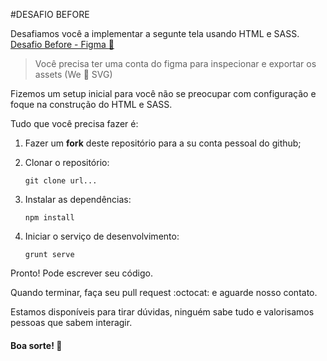 #DESAFIO BEFORE

Desafiamos você a implementar a segunte tela usando HTML e SASS.
[Desafio Before - Figma :art:](https://www.figma.com/file/YmxTthj1kDiJIXerYaSp6zkX/Desafio_Before)
> Você precisa ter uma conta do figma para inspecionar e exportar os assets (We :sparkling_heart: SVG)

Fizemos um setup inicial para você não se preocupar com configuração e foque na construção do HTML e SASS.

Tudo que você precisa fazer é:

1. Fazer um **fork** deste repositório para a su conta pessoal do github;

2. Clonar o repositório:

    ``git clone url...``
    
3. Instalar as dependências:
    
    ``npm install``
    
4. Iniciar o serviço de desenvolvimento:

    ``grunt serve``

Pronto! Pode escrever seu código.

Quando terminar, faça seu pull request :octocat: e aguarde nosso contato.

Estamos disponíveis para tirar dúvidas, ninguém sabe tudo e valorisamos pessoas que sabem interagir.

#### Boa sorte! :beers:
